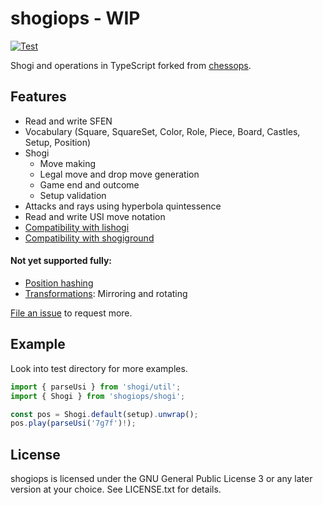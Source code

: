 # shogiops - WIP

[![Test](https://github.com/WandererXII/shogiops/workflows/Test/badge.svg)](https://github.com/WandererXII/shogiops/actions)

Shogi and operations in TypeScript forked from [chessops](https://github.com/niklasf/chessops).


## Features

- Read and write SFEN
- Vocabulary (Square, SquareSet, Color, Role, Piece, Board, Castles, Setup,
  Position)
- Shogi
  - Move making
  - Legal move and drop move generation
  - Game end and outcome
  - Setup validation
- Attacks and rays using hyperbola quintessence
- Read and write USI move notation
- [Compatibility with lishogi](https://lishogi.org)
- [Compatibility with shogiground](https://github.com/WandererXII/shogiground)

#### Not yet supported fully:
- [Position hashing](https://niklasf.github.io/chessops/modules/_hash_.html)
- [Transformations](https://niklasf.github.io/chessops/modules/_transform_.html): Mirroring and rotating

[File an issue](https://github.com/WandererXII/shogiops/issues/new) to request more.

## Example

Look into test directory for more examples.

```javascript
import { parseUsi } from 'shogi/util';
import { Shogi } from 'shogiops/shogi';

const pos = Shogi.default(setup).unwrap();
pos.play(parseUsi('7g7f')!);
```

## License

shogiops is licensed under the GNU General Public License 3 or any later
version at your choice. See LICENSE.txt for details.
